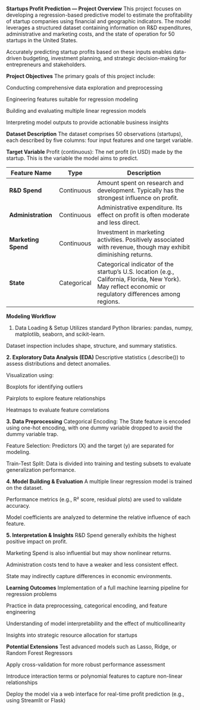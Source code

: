 **Startups Profit Prediction — Project Overview**
This project focuses on developing a regression-based predictive model to estimate the profitability of startup companies using financial and geographic indicators. The model leverages a structured dataset containing information on R&D expenditures, administrative and marketing costs, and the state of operation for 50 startups in the United States.

Accurately predicting startup profits based on these inputs enables data-driven budgeting, investment planning, and strategic decision-making for entrepreneurs and stakeholders.

**Project Objectives**
The primary goals of this project include:

Conducting comprehensive data exploration and preprocessing

Engineering features suitable for regression modeling

Building and evaluating multiple linear regression models

Interpreting model outputs to provide actionable business insights

**Dataset Description**
The dataset comprises 50 observations (startups), each described by five columns: four input features and one target variable.

**Target Variable**
Profit (continuous):
The net profit (in USD) made by the startup. This is the variable the model aims to predict.

| Feature Name        | Type        | Description                                                                                                                                               |
| ------------------- | ----------- | --------------------------------------------------------------------------------------------------------------------------------------------------------- |
| **R\&D Spend**      | Continuous  | Amount spent on research and development. Typically has the strongest influence on profit.                                                                |
| **Administration**  | Continuous  | Administrative expenditure. Its effect on profit is often moderate and less direct.                                                                       |
| **Marketing Spend** | Continuous  | Investment in marketing activities. Positively associated with revenue, though may exhibit diminishing returns.                                           |
| **State**           | Categorical | Categorical indicator of the startup’s U.S. location (e.g., California, Florida, New York). May reflect economic or regulatory differences among regions. |

**Modeling Workflow**
1. Data Loading & Setup
Utilizes standard Python libraries: pandas, numpy, matplotlib, seaborn, and scikit-learn.

Dataset inspection includes shape, structure, and summary statistics.

**2. Exploratory Data Analysis (EDA)**
Descriptive statistics (.describe()) to assess distributions and detect anomalies.

Visualization using:

Boxplots for identifying outliers

Pairplots to explore feature relationships

Heatmaps to evaluate feature correlations

**3. Data Preprocessing**
Categorical Encoding:
The State feature is encoded using one-hot encoding, with one dummy variable dropped to avoid the dummy variable trap.

Feature Selection:
Predictors (X) and the target (y) are separated for modeling.

Train-Test Split:
Data is divided into training and testing subsets to evaluate generalization performance.

**4. Model Building & Evaluation**
A multiple linear regression model is trained on the dataset.

Performance metrics (e.g., R² score, residual plots) are used to validate accuracy.

Model coefficients are analyzed to determine the relative influence of each feature.

**5. Interpretation & Insights**
R&D Spend generally exhibits the highest positive impact on profit.

Marketing Spend is also influential but may show nonlinear returns.

Administration costs tend to have a weaker and less consistent effect.

State may indirectly capture differences in economic environments.

**Learning Outcomes**
Implementation of a full machine learning pipeline for regression problems

Practice in data preprocessing, categorical encoding, and feature engineering

Understanding of model interpretability and the effect of multicollinearity

Insights into strategic resource allocation for startups

**Potential Extensions**
Test advanced models such as Lasso, Ridge, or Random Forest Regressors

Apply cross-validation for more robust performance assessment

Introduce interaction terms or polynomial features to capture non-linear relationships

Deploy the model via a web interface for real-time profit prediction (e.g., using Streamlit or Flask)

